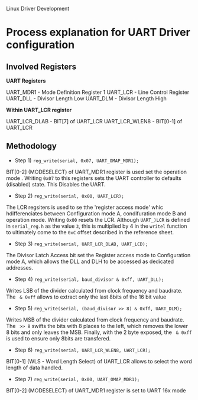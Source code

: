 Linux Driver Development

# Process explanation for UART Driver configuration

## Involved Registers

**UART Registers**

UART_MDR1  -  Mode Definition Register 1
UART_LCR   -  Line Control Register
UART_DLL   -  Divisor Length Low
UART_DLM   -  Divisor Length High

**Within UART_LCR register**

UART_LCR_DLAB  - BIT[7] of UART_LCR
UART_LCR_WLEN8 - BIT[0-1] of UART_LCR

## Methodology

-  Step 1) `reg_write(serial, 0x07, UART_OMAP_MDR1);`

BIT[0-2] (MODESELECT) of UART_MDR1 register is used set the operation mode . Writing `0x07` to this registers sets the UART controller to defaults (disabled) state. This Disables the UART.

-  Step 2) `reg_write(serial, 0x00, UART_LCR);`

The LCR regsiters is used to se tthe 'register access mode' whic hdifferenciates between Configuration mode A, condifuration mode B and operation mode. Writing `0x00` resets the LCR. Although `UART_)LCR` is defined in `serial_reg.h` as the value `3`, this is multiplied by 4 in the `writel` function to ultimately come to the `0xC` offset described in the reference sheet.

-  Step 3) `reg_write(serial, UART_LCR_DLAB, UART_LCD);`

The Divisor Latch Access bit set the Register access mode to  Configuration mode A, which allows the DLL and DLH to be accessed as dedicated addresses.

-  Step 4) `reg_write(serial, baud_divisor & 0xff, UART_DLL);`

Writes LSB of the divider calculated from clock frequency and baudrate. The ` & 0xff` allows to extract only the last 8bits of the 16 bit value

-  Step 5) `reg_write(serial, (baud_divisor >> 8) & 0xff, UART_DLM);`

Writes MSB of the divider calculated from clock frequency and baudrate. The ` >> 8` swifts the bits with 8 places to the left, which removes the lower 8 bits and only leaves the MSB. Finally, with the 2 byte exposed, the ` & 0xff` is used to ensure only 8bits are transfered.

-  Step 6) `reg_write(serial, UART_LCR_WLEN8, UART_LCR);`

BIT[0-1] (WLS - Word Length Select) of UART_LCR allows to select the word length of data handled.

-  Step 7) `reg_write(serial, 0x00, UART_OMAP_MDR1);`

BIT[0-2] (MODESELECT) of UART_MDR1 register is set to UART 16x mode

